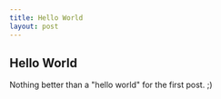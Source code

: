 ```yaml
---
title: Hello World
layout: post
---
```

Hello World
----------

Nothing better than a "hello world" for the first post. ;)
